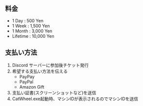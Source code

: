 ## 料金
- 1 Day : 500 Yen
- 1 Week : 1,500 Yen
- 1 Month : 3,000 Yen
- Lifetime : 10,000 Yen

## 支払い方法
1. Discord サーバーに参加後チケット発行
2. 希望する支払い方法を伝える
    - PayPay
    - PayPal
    - Amazon Gift
3. 支払い証書(スクリーンショットなど)を送信
4. CatWheel.exe起動時、マシンIDが表示されるのでマシンIDを送信
